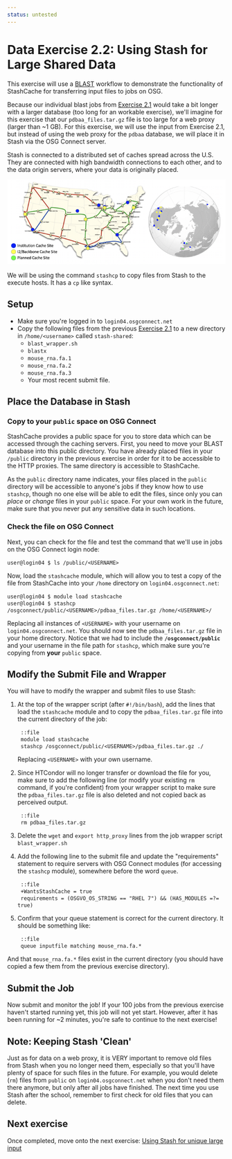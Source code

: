 ```yaml
---
status: untested
---
```


Data Exercise 2.2: Using Stash for Large Shared Data
=============================================================

This exercise will use a [BLAST](http://blast.ncbi.nlm.nih.gov/Blast.cgi?CMD=Web&PAGE_TYPE=BlastHome) workflow to
demonstrate the functionality of StashCache for transferring input files to jobs on OSG.

Because our individual blast jobs from [Exercise 2.1](/materials/data/part2-ex1-blast-proxy) would take a bit longer
with a larger database (too long for an workable exercise), we'll imagine for this exercise that our
`pdbaa_files.tar.gz` file is too large for a web proxy (larger than ~1 GB).
For this exercise, we will use the input from Exercise 2.1, but instead of using the web proxy for the `pdbaa` database,
we will place it in Stash via the OSG Connect server.

Stash is connected to a distributed set of caches spread across the U.S.
They are connected with high bandwidth connections to each other, and to the data origin servers, where your data is
originally placed.

![StashCache Map](/materials/data/files/osgus19-day4-part2-CacheLocations.png)

We will be using the command `stashcp` to copy files from Stash to the execute hosts.  It has a `cp` like syntax.

Setup
-----

-   Make sure you're logged in to `login04.osgconnect.net`
-   Copy the following files from the previous [Exercise 2.1](/materials/data/part2-ex1-blast-proxy.md) to a new directory in `/home/<username>` called `stash-shared`:
    - `blast_wrapper.sh`
    - `blastx`
    - `mouse_rna.fa.1`
    - `mouse_rna.fa.2`
    - `mouse_rna.fa.3`
    - Your most recent submit file.

Place the Database in Stash
--------------------------------

### Copy to your `public` space on OSG Connect

StashCache provides a public space for you to store data which can be accessed through the caching servers.
First, you need to move your BLAST database into this public directory.
You have already placed files in your `/public` directory in the previous exercise in order for it to be
accessible to the HTTP proxies.
The same directory is accessible to StashCache.

As the `public` directory name indicates, your files placed in the `public` directory will be accessible to anyone's
jobs if they know how to use `stashcp`, though no one else will be able to edit the files, since only you can *place* or
*change* files in your `public` space.
For your own work in the future, make sure that you never put any sensitive data in such locations.

### Check the file on OSG Connect

Next, you can check for the file and test the command that we'll use in jobs on the OSG Connect login node:

``` console
user@login04 $ ls /public/<USERNAME>
```

Now, load the `stashcache` module, which will allow you to test a copy of the file from StashCache into your `/home`
directory on `login04.osgconnect.net`:

``` console
user@login04 $ module load stashcache
user@login04 $ stashcp /osgconnect/public/<USERNAME>/pdbaa_files.tar.gz /home/<USERNAME>/
```

Replacing all instances of `<USERNAME>` with your username on `login04.osgconnect.net`.
You should now see the `pdbaa_files.tar.gz` file in your home directory.
Notice that we had to include the **`/osgconnect/public`** and your username in the file path for `stashcp`, which make sure you're
copying from **your** `public` space.

Modify the Submit File and Wrapper
----------------------------------

You will have to modify the wrapper and submit files to use Stash:

1. At the top of the wrapper script (after `#!/bin/bash`), add the lines that load the `stashcache` module and to copy
   the `pdbaa_files.tar.gz` file into the current directory of the job:

        ::file
        module load stashcache
        stashcp /osgconnect/public/<USERNAME>/pdbaa_files.tar.gz ./

    Replacing `<USERNAME>` with your own username.

2. Since HTCondor will no longer transfer or download the file for you, make sure to add the following line (or modify
   your existing `rm` command, if you're confident) from your wrapper script to make sure the `pdbaa_files.tar.gz` file
   is also deleted and not copied back as perceived output.

        ::file
        rm pdbaa_files.tar.gz

3. Delete the `wget` and `export http_proxy` lines from the job wrapper script `blast_wrapper.sh`

4. Add the following line to the submit file and update the "requirements" statement to require servers with OSG Connect
   modules (for accessing the `stashcp` module), somewhere before the word `queue`.

        ::file
        +WantsStashCache = true
        requirements = (OSGVO_OS_STRING == "RHEL 7") && (HAS_MODULES =?= true)

5. Confirm that your queue statement is correct for the current directory. It should be something like:

        ::file
        queue inputfile matching mouse_rna.fa.*

And that `mouse_rna.fa.*` files exist in the current directory (you should have copied a few them from the previous exercise
directory).

Submit the Job
--------------

Now submit and monitor the job! If your 100 jobs from the previous exercise haven't started running yet, this job will
not yet start.
However, after it has been running for ~2 minutes, you're safe to continue to the next exercise!

Note: Keeping Stash 'Clean'
--------------------------------

Just as for data on a web proxy, it is VERY important to remove old files from Stash when you no longer need them,
especially so that you'll have plenty of space for such files in the future.
For example, you would delete (`rm`) files from `public` on `login04.osgconnect.net` when you don't need them there
anymore, but only after all jobs have finished.
The next time you use Stash after the school, remember to first check for old files that you can delete.

Next exercise
-------------

Once completed, move onto the next exercise: [Using Stash for unique large input](/materials/data/part2-ex3-stash-unique.md)


